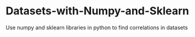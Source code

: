 # Datasets-with-Numpy-and-Sklearn
Use numpy and sklearn libraries in python to find correlations in datasets
